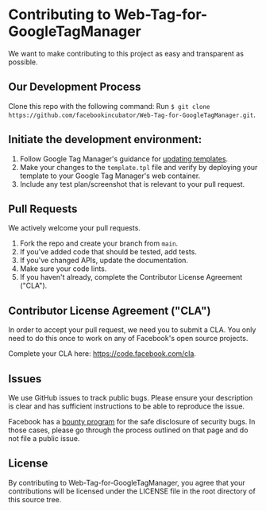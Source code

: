 # Contributing to Web-Tag-for-GoogleTagManager
We want to make contributing to this project as easy and transparent as possible.

## Our Development Process
Clone this repo with the following command:
Run `$ git clone https://github.com/facebookincubator/Web-Tag-for-GoogleTagManager.git`.

## Initiate the development environment:
1. Follow Google Tag Manager's guidance for [updating templates](https://developers.google.com/tag-manager/templates/gallery#build_your_template).
2. Make your changes to the `template.tpl` file and verify by deploying your template to your Google Tag Manager's web container.
3. Include any test plan/screenshot that is relevant to your pull request.

## Pull Requests
We actively welcome your pull requests.

1. Fork the repo and create your branch from `main`.
2. If you've added code that should be tested, add tests.
3. If you've changed APIs, update the documentation.
4. Make sure your code lints.
5. If you haven't already, complete the Contributor License Agreement ("CLA").

## Contributor License Agreement ("CLA")
In order to accept your pull request, we need you to submit a CLA. You only need
to do this once to work on any of Facebook's open source projects.

Complete your CLA here: <https://code.facebook.com/cla>.

## Issues
We use GitHub issues to track public bugs. Please ensure your description is
clear and has sufficient instructions to be able to reproduce the issue.

Facebook has a [bounty program](https://www.facebook.com/whitehat/) for the safe
disclosure of security bugs. In those cases, please go through the process
outlined on that page and do not file a public issue.

## License
By contributing to Web-Tag-for-GoogleTagManager, you agree that your contributions
will be licensed under the LICENSE file in the root directory of
this source tree.
